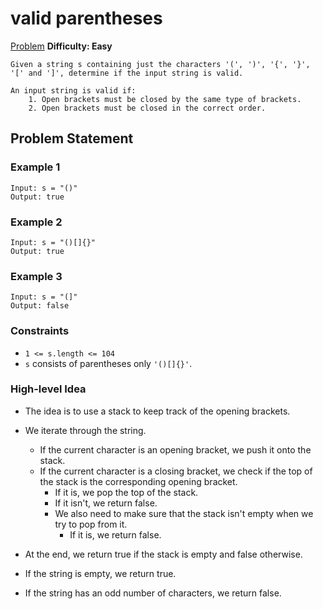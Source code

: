 # valid parentheses

[Problem](https://leetcode.com/problems/valid-parentheses/)
**Difficulty: Easy**

```plaintext
Given a string s containing just the characters '(', ')', '{', '}', '[' and ']', determine if the input string is valid.

An input string is valid if:
    1. Open brackets must be closed by the same type of brackets.
    2. Open brackets must be closed in the correct order.
```

## Problem Statement

### Example 1

```plaintext
Input: s = "()"
Output: true
```

### Example 2

```plaintext
Input: s = "()[]{}"
Output: true
```

### Example 3

```plaintext
Input: s = "(]"
Output: false
```

### Constraints

* `1 <= s.length <= 104`
* `s` consists of parentheses only `'()[]{}'`.

### High-level Idea

* The idea is to use a stack to keep track of the opening brackets.
* We iterate through the string.
  * If the current character is an opening bracket, we push it onto the stack.
  * If the current character is a closing bracket, we check if the top of the stack is the corresponding opening bracket.
    * If it is, we pop the top of the stack.
    * If it isn't, we return false.
    * We also need to make sure that the stack isn't empty when we try to pop from it.
      * If it is, we return false.

* At the end, we return true if the stack is empty and false otherwise.
* If the string is empty, we return true.
* If the string has an odd number of characters, we return false.
